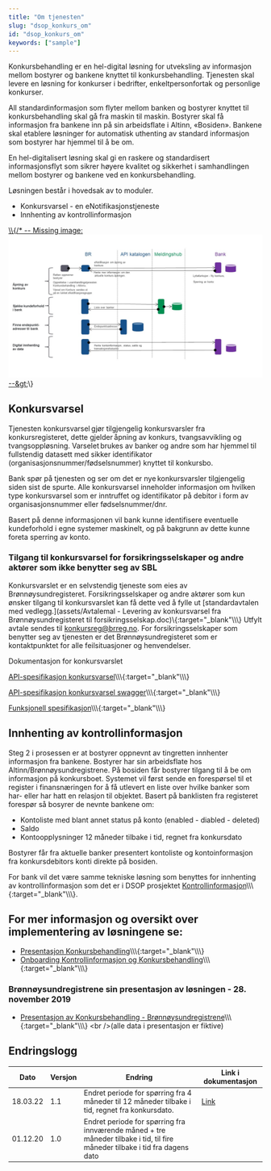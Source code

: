 ```yaml
---
title: "Om tjenesten"
slug: "dsop_konkurs_om"
id: "dsop_konkurs_om"
keywords: ["sample"]
---
```


Konkursbehandling er en hel-digital løsning for utveksling av informasjon mellom bostyrer og bankene knyttet til konkursbehandling.
Tjenesten skal levere en løsning for konkurser i bedrifter, enkeltpersonfortak og personlige konkurser.

All standardinformasjon som flyter mellom banken og bostyrer knyttet til konkursbehandling skal gå fra maskin til maskin.
Bostyrer skal få informasjon fra bankene inn på sin arbeidsflate i Altinn, «Bosiden». Bankene skal etablere løsninger for automatisk
uthenting av standard informasjon som bostyrer har hjemmel til å be om.

En hel-digitalisert løsning skal gi en raskere og standardisert informasjonsflyt som sikrer høyere kvalitet og sikkerhet i samhandlingen mellom bostyrer og bankene ved en konkursbehandling.

Løsningen består i hovedsak av to moduler.
* Konkursvarsel - en eNotifikasjonstjeneste
* Innhenting av kontrollinformasjon

[\\\\\{/* -- Missing image: ![alt text](images/Skisse-Konkursbehandling.jpg "Konkursbehandling") --&amp;gt;](images/Skisse-Konkursbehandling.jpg)\\}

## Konkursvarsel
Tjenesten konkursvarsel gjør tilgjengelig konkursvarsler fra konkursregisteret, dette gjelder åpning av konkurs, tvangsavvikling og tvangsoppløsning. Varselet brukes av banker og andre som har hjemmel til fullstendig datasett med sikker identifikator (organisasjonsnummer/fødselsnummer) knyttet til konkursbo.

Bank spør på tjenesten og ser om det er nye konkursvarsler tilgjengelig siden sist de spurte. Alle konkursvarsel inneholder informasjon om hvilken type konkursvarsel som er inntruffet og identifikator på debitor i form av organisasjonsnummer eller fødselsnummer/dnr.

Basert på denne informasjonen vil bank kunne identifisere eventuelle kundeforhold i egne systemer maskinelt, og på bakgrunn av dette kunne foreta sperring av konto.

### Tilgang til konkursvarsel for forsikringsselskaper og andre aktører som ikke benytter seg av SBL
Konkursvarslet er en selvstendig tjeneste som eies av Brønnøysundregisteret. Forsikringsselskaper og andre aktører som kun ønsker tilgang til konkursvarslet kan få dette ved å fylle ut [standardavtalen med vedlegg.](assets/Avtalemal - Levering av konkursvarsel fra Brønnøysundregisteret til forsikringsselskap.doc)\\\{:target="_blank"\\\\\\} Utfylt avtale sendes til konkursreg@brreg.no. For forsikringsselskaper som benytter seg av tjenesten er det Brønnøysundregisteret som er kontaktpunktet for alle feilsituasjoner og henvendelser.

Dokumentasjon for konkursvarslet

[API-spesifikasjon konkursvarsel](https://dokumentasjon.dsop.no/assets/Konkursvarsel-API-dokumentasjon.html)\\\\\\{:target="_blank"\\\\\\}

[API-spesifikasjon konkursvarsel swagger](https://bitsnorge.github.io/dsop-konkursvarsel-api/)\\\\\\{:target="_blank"\\\\\\}

[Funksjonell spesifikasjon](https://dokumentasjon.dsop.no/dsop_konkurs_funksjonellspesifikasjon.html)\\\\\\{:target="_blank"\\\\\\}

## Innhenting av kontrollinformasjon
Steg 2 i prosessen er at bostyrer oppnevnt av tingretten innhenter informasjon fra bankene.
Bostyrer har sin arbeidsflate hos Altinn/Brønnøysundregistrene.
På bosiden får bostyrer tilgang til å be om informasjon på konkursboet.
Systemet vil først sende en forespørsel til et register i finansnæringen for å få utlevert en liste over hvilke banker som har- eller har hatt en relasjon til objektet.
Basert på banklisten fra registeret forespør så bosyrer de nevnte bankene om:
* Kontoliste med blant annet status på konto (enabled - diabled - deleted)
* Saldo
* Kontoopplysninger 12 måneder tilbake i tid, regnet fra konkursdato

Bostyrer får fra aktuelle banker presentert kontoliste og kontoinformasjon fra konkursdebitors konti direkte på bosiden.

For bank vil det være samme tekniske løsning som benyttes for innhenting av kontrollinformasjon som det er i DSOP prosjektet [Kontrollinformasjon](https://dokumentasjon.dsop.no/dsop_kontroll_om.html)\\\\\\{:target="_blank"\\\\\\}.

## For mer informasjon og oversikt over implementering av løsningene se:
* [Presentasjon Konkursbehandling](assets/presentasjon_konkurs.pdf)\\\\\\{:target="_blank"\\\\\\}
* [Onboarding Kontrollinformasjon og Konkursbehandling](https://dokumentasjon.dsop.no/dsop_kontroll_onboarding_datakilde.html)\\\\\\{:target="_blank"\\\\\\}

### Brønnøysundregistrene sin presentasjon av løsningen - 28. november 2019

* [Presentasjon av Konkursbehandling - Brønnøysundregistrene](assets/BRREG_kontrollinformasjon.pdf)\\\\\\{:target="_blank"\\\\\\\}
<br \/>(alle data i presentasjon er fiktive)

## Endringslogg

| Dato | Versjon | Endring | Link i dokumentasjon|
| ------------- | -------- | ------------------------ |-----|
| 18.03.22 | 1.1 | Endret periode for spørring fra 4 måneder til 12 måneder tilbake i tid, regnet fra konkursdato. | [Link](https://dokumentasjon.dsop.no/dsop_konkurs_om.html#innhenting-av-kontrollinformasjon)|
| 01.12.20 | 1.0 | Endret periode for spørring fra innværende måned + tre måneder tilbake i tid, til fire måneder tilbake i tid fra dagens dato | |  | 08.01.24 | 1.0 | Lagt til informasjon om tilgang til konkursvarsel for forsikringsselskaper |  |  | 18.01.24 | 1.0  | Lagt til dokumentasjon for konkursvarslet for andre aktører som ikke benytter seg av SBL |  |